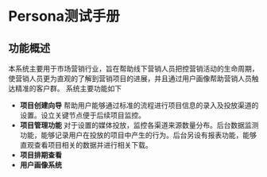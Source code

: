 # Persona测试手册
## 功能概述
本系统主要用于市场营销行业，旨在帮助线下营销人员把控营销活动的生命周期，使营销人员更为直观的了解到营销项目的进展，并且通过用户画像帮助营销人员触达精准的客户群。
系统主要功能如下
- **项目创建向导**
帮助用户能够通过标准的流程进行项目信息的录入及投放渠道的设置。设立关键节点便于后续项目监控。
- **项目管理功能**
对于设置的媒体投放，监控各渠道来源数量分布。后台数据监测功能，能够记录用户在投放的项目中产生的行为。后台另设有报表功能，能够直观查看项目相关的数据并进行相关下载。
- **项目排期查看**
- **用户画像系统**